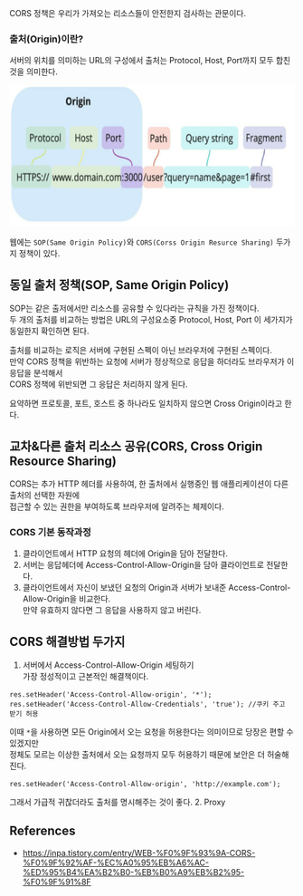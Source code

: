 CORS 정책은 우리가 가져오는 리소스들이 안전한지 검사하는 관문이다.

### 출처(Origin)이란?
서버의 위치를 의미하는 URL의 구성에서 출처는 Protocol, Host, Port까지 모두 합친 것을 의미한다.<br>

<img src="https://github.com/yuwltn/yuwltn/blob/main/photo/Origin.PNG" width="700" height="250" >

웹에는 `SOP(Same Origin Policy)`와 `CORS(Corss Origin Resurce Sharing)` 두가지 정책이 있다.

## 동일 출처 정책(SOP, Same Origin Policy)
SOP는 같은 출저에서만 리소스를 공유할 수 있다라는 규칙을 가진 정책이다.<br>
두 개의 출처를 비교하는 방법은 URL의 구성요소중 Protocol, Host, Port 이 세가지가 동일한지 확인하면 된다.

출처를 비교하는 로직은 서버에 구현된 스펙이 아닌 브라우저에 구현된 스펙이다.<br>
만약 CORS 정책을 위반하는 요청에 서버가 정상적으로 응답을 하더라도 브라우저가 이 응답을 분석해서<br>
CORS 정책에 위반되면 그 응답은 처리하지 않게 된다.

요약하면 프로토콜, 포트, 호스트 중 하나라도 일치하지 않으면 Cross Origin이라고 한다.

## 교차&다른 출처 리소스 공유(CORS, Cross Origin Resource Sharing)
CORS는 추가 HTTP 헤더를 사용하여, 한 출처에서 실행중인 웹 애플리케이션이 다른 출처의 선택한 자원에<br>
접근할 수 있는 권한을 부여하도록 브라우저에 알려주는 체제이다.

### CORS 기본 동작과정
1. 클라이언트에서 HTTP 요청의 헤더에 Origin을 담아 전달한다.<br>
2. 서버는 응답헤더에 Access-Control-Allow-Origin을 담아 클라이언트로 전달한다.<br>
3. 클라이언트에서 자신이 보냈던 요청의 Origin과 서버가 보내준 Access-Control-Allow-Origin을 비교한다.<br>
  만약 유효하지 않다면 그 응답을 사용하지 않고 버린다.
  
## CORS 해결방법 두가지
1. 서버에서 Access-Control-Allow-Origin 세팅하기<br>
  가장 정성적이고 근본적인 해결책이다.
  ```
  res.setHeader('Access-Control-Allow-origin', '*');
  res.setHeader('Access-Control-Allow-Credentials', 'true'); //쿠키 주고 받기 허용
  ```
  이때 `*`을 사용하면 모든 Origin에서 오는 요청을 허용한다는 의미이므로 당장은 편할 수 있겠지만<br>
  정체도 모르는 이상한 출처에서 오는 요청까지 모두 허용하기 때문에 보안은 더 허술해진다.
  ```
  res.setHeader('Access-Control-Allow-origin', 'http://example.com');
  ```
  그래서 가급적 귀찮더라도 출처를 명시해주는 것이 좋다.
2. Proxy
    
  
  ## References
  * https://inpa.tistory.com/entry/WEB-%F0%9F%93%9A-CORS-%F0%9F%92%AF-%EC%A0%95%EB%A6%AC-%ED%95%B4%EA%B2%B0-%EB%B0%A9%EB%B2%95-%F0%9F%91%8F
